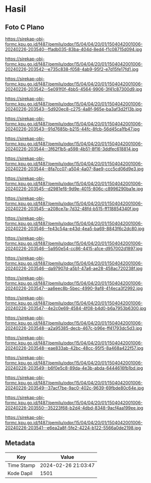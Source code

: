 # Hasil

## Foto C Plano

https://sirekap-obj-formc.kpu.go.id/f487/pemilu/pdpr/15/04/04/20/01/1504042001006-20240226-203540--ffadb035-83ba-404d-8ed4-f1c08715d094.jpg

https://sirekap-obj-formc.kpu.go.id/f487/pemilu/pdpr/15/04/04/20/01/1504042001006-20240226-203542--e735c838-f058-4ab9-95f2-e7d15fe17fd1.jpg

https://sirekap-obj-formc.kpu.go.id/f487/pemilu/pdpr/15/04/04/20/01/1504042001006-20240226-203542--5e091f0f-4bb5-4564-9906-3f41c87300d9.jpg

https://sirekap-obj-formc.kpu.go.id/f487/pemilu/pdpr/15/04/04/20/01/1504042001006-20240226-203543--5d920ec8-c275-4a8f-965e-ba3af3d2f13b.jpg

https://sirekap-obj-formc.kpu.go.id/f487/pemilu/pdpr/15/04/04/20/01/1504042001006-20240226-203543--91d7685b-b215-44fc-8fcb-56d45ca1fb47.jpg

https://sirekap-obj-formc.kpu.go.id/f487/pemilu/pdpr/15/04/04/20/01/1504042001006-20240226-203544--3f62f1b5-a598-4b51-8f16-3ddfec618814.jpg

https://sirekap-obj-formc.kpu.go.id/f487/pemilu/pdpr/15/04/04/20/01/1504042001006-20240226-203544--8fa7cc07-a504-4a07-8ae9-ccc5cd06d9e3.jpg

https://sirekap-obj-formc.kpu.go.id/f487/pemilu/pdpr/15/04/04/20/01/1504042001006-20240226-203545--d2981ef8-9d9e-4015-806c-c8996290ba1e.jpg

https://sirekap-obj-formc.kpu.go.id/f487/pemilu/pdpr/15/04/04/20/01/1504042001006-20240226-203545--a208ce7a-7d32-48fd-b515-ff118854340f.jpg

https://sirekap-obj-formc.kpu.go.id/f487/pemilu/pdpr/15/04/04/20/01/1504042001006-20240226-203546--fe43c54a-e43d-4ea5-ba69-8843f6c2dc80.jpg

https://sirekap-obj-formc.kpu.go.id/f487/pemilu/pdpr/15/04/04/20/01/1504042001006-20240226-203546--5a950e54-cc86-4415-a1ce-d957002d1897.jpg

https://sirekap-obj-formc.kpu.go.id/f487/pemilu/pdpr/15/04/04/20/01/1504042001006-20240226-203546--da97907d-a5b1-47a6-ae28-458ac720238f.jpg

https://sirekap-obj-formc.kpu.go.id/f487/pemilu/pdpr/15/04/04/20/01/1504042001006-20240226-203547--aa6eec8b-5bec-4990-9af8-414eca3f2992.jpg

https://sirekap-obj-formc.kpu.go.id/f487/pemilu/pdpr/15/04/04/20/01/1504042001006-20240226-203547--4e2c0e69-4584-4f08-b4d0-b6a7953b6300.jpg

https://sirekap-obj-formc.kpu.go.id/f487/pemilu/pdpr/15/04/04/20/01/1504042001006-20240226-203548--a2a95385-decb-467c-b96e-ff41793dc5d3.jpg

https://sirekap-obj-formc.kpu.go.id/f487/pemilu/pdpr/15/04/04/20/01/1504042001006-20240226-203548--eae833ab-42bc-48cc-95f5-8a468a422f57.jpg

https://sirekap-obj-formc.kpu.go.id/f487/pemilu/pdpr/15/04/04/20/01/1504042001006-20240226-203549--b6f0e5c8-89da-4e3b-abda-6444616fb1bd.jpg

https://sirekap-obj-formc.kpu.go.id/f487/pemilu/pdpr/15/04/04/20/01/1504042001006-20240226-203549--37acf7be-9ac0-402c-9639-69fbde80c64e.jpg

https://sirekap-obj-formc.kpu.go.id/f487/pemilu/pdpr/15/04/04/20/01/1504042001006-20240226-203550--35223f68-b2d4-4dbd-8348-9acf4aa199ee.jpg

https://sirekap-obj-formc.kpu.go.id/f487/pemilu/pdpr/15/04/04/20/01/1504042001006-20240226-203541--e6ea2a8f-5fe2-4224-b122-5566a0de2198.jpg


## Metadata

| Key        | Value               |
| ---------- | ------------------- |
| Time Stamp | 2024-02-26 21:03:47 |
| Kode Dapil | 1501                |



